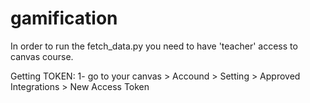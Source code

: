 # gamification

In order to run the fetch_data.py you need to have 'teacher' access to canvas course. 

Getting TOKEN:
1- go to your canvas > Accound > Setting > Approved Integrations > New Access Token

